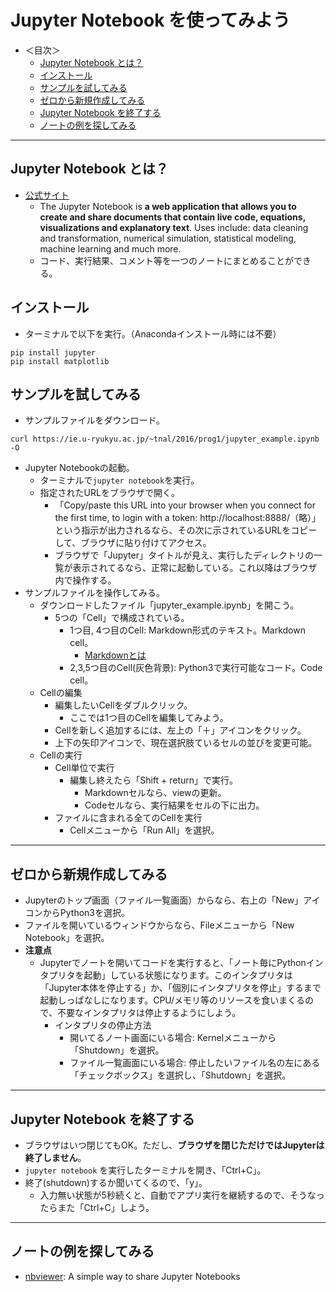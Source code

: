 # Jupyter Notebook を使ってみよう

- ＜目次＞
  - <a href="#whatis">Jupyter Notebook とは？</a>
  - <a href="#install">インストール</a>
  - <a href="#sample">サンプルを試してみる</a>
  - <a href="#newfile">ゼロから新規作成してみる</a>
  - <a href="#shutdown">Jupyter Notebook を終了する</a>
  - <a href="#others">ノートの例を探してみる</a>

<hr>

## <a name="whatis">Jupyter Notebook とは？</a>
- [公式サイト](http://jupyter.org)
  - The Jupyter Notebook is **a web application that allows you to create and share documents that contain live code, equations, visualizations and explanatory text**. Uses include: data cleaning and transformation, numerical simulation, statistical modeling, machine learning and much more.
  - コード、実行結果、コメント等を一つのノートにまとめることができる。

## <a name="install">インストール</a>
- ターミナルで以下を実行。（Anacondaインストール時には不要）
```
pip install jupyter
pip install matplotlib
```

## <a name="sample">サンプルを試してみる</a>
- サンプルファイルをダウンロード。
```
curl https://ie.u-ryukyu.ac.jp/~tnal/2016/prog1/jupyter_example.ipynb -O
```
- Jupyter Notebookの起動。
  - ターミナルで``jupyter notebook``を実行。
  - 指定されたURLをブラウザで開く。
    - 「Copy/paste this URL into your browser when you connect for the first time, to login with a token: http://localhost:8888/（略）」という指示が出力されるなら、その次に示されているURLをコピーして、ブラウザに貼り付けてアクセス。
    - ブラウザで「Jupyter」タイトルが見え、実行したディレクトリの一覧が表示されてるなら、正常に起動している。これ以降はブラウザ内で操作する。
- サンプルファイルを操作してみる。
  - ダウンロードしたファイル「jupyter_example.ipynb」を開こう。
    - 5つの「Cell」で構成されている。
      - 1つ目, 4つ目のCell: Markdown形式のテキスト。Markdown cell。
        - [Markdownとは](http://www.markdown.jp/what-is-markdown/)
      - 2,3,5つ目のCell(灰色背景): Python3で実行可能なコード。Code cell。
  - Cellの編集
    - 編集したいCellをダブルクリック。
      - ここでは1つ目のCellを編集してみよう。
    - Cellを新しく追加するには、左上の「＋」アイコンをクリック。
    - 上下の矢印アイコンで、現在選択肢ているセルの並びを変更可能。
  - Cellの実行
    - Cell単位で実行
      - 編集し終えたら「Shift + return」で実行。
        - Markdownセルなら、viewの更新。
        - Codeセルなら、実行結果をセルの下に出力。
    - ファイルに含まれる全てのCellを実行
      - Cellメニューから「Run All」を選択。

<hr>

## <a name="newfile">ゼロから新規作成してみる</a>
- Jupyterのトップ画面（ファイル一覧画面）からなら、右上の「New」アイコンからPython3を選択。
- ファイルを開いているウィンドウからなら、Fileメニューから「New Notebook」を選択。
- **注意点**
  - Jupyterでノートを開いてコードを実行すると、「ノート毎にPythonインタプリタを起動」している状態になります。このインタプリタは「Jupyter本体を停止する」か、「個別にインタプリタを停止」するまで起動しっぱなしになります。CPU/メモリ等のリソースを食いまくるので、不要なインタプリタは停止するようにしよう。
    - インタプリタの停止方法
      - 開いてるノート画面にいる場合: Kernelメニューから「Shutdown」を選択。
      - ファイル一覧画面にいる場合: 停止したいファイル名の左にある「チェックボックス」を選択し、「Shutdown」を選択。

<hr>

## <a name="shutdown">Jupyter Notebook を終了する</a>
- ブラウザはいつ閉じてもOK。ただし、**ブラウザを閉じただけではJupyterは終了しません**。
- ``jupyter notebook`` を実行したターミナルを開き、「Ctrl+C」。
- 終了(shutdown)するか聞いてくるので、「y」。
  - 入力無い状態が5秒続くと、自動でアプリ実行を継続するので、そうなったらまた「Ctrl+C」しよう。

<hr>

## <a name="others">ノートの例を探してみる</a>
- [nbviewer](http://nbviewer.jupyter.org): A simple way to share Jupyter Notebooks
